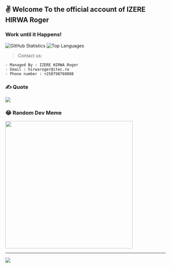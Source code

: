 ## ✌️ Welcome To the official account of IZERE HIRWA Roger

### Work until it Happens!
![GitHub Statistics](https://github-readme-stats.vercel.app/api?username=hdevtech&theme=radical)
![Top Languages](https://github-readme-stats.vercel.app/api/top-langs/?username=hdevtech&show_icons=true&theme=radical)




> Contact us:
```
- Managed By : IZERE HIRWA Roger
- Email : hirwaroger@itec.rw
- Phone number : +250798760888
```
### ✍️ Quote
![](https://quotes-github-readme.vercel.app/api?type=horizontal&theme=radical)

### 😂 Random Dev Meme
<img src='https://randommeme-five.vercel.app/' style="height: 400px;"/>

---
[![](https://visitcount.itsvg.in/api?id=hdevtech&icon=0&color=0)](https://visitcount.itsvg.in)

